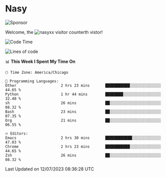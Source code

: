 # Nasy

<!--
<p align="center">
<img height="200" src="https://github-readme-stats.vercel.app/api?username=nasyxx&count_private=true&show_icons=true&theme=dracula&include_all_commits=true"/>
<img height="200" src="https://github-readme-stats.vercel.app/api/top-langs/?username=nasyxx&theme=dracula&hide=html,jupyter+notebook&count_private=true&show_icons=true"/>
</p>

  
----------------
-->

![Sponsor](https://img.shields.io/static/v1.svg?label=Sponsor&message=%E2%9D%A4&logo=GitHub&style=flat&color=pink)
 
Welcome, the ![nasyxx visitor counter](https://count.getloli.com/get/@nasyxx?theme=rule34)th vistor!
 
<!--START_SECTION:waka-->
![Code Time](http://img.shields.io/badge/Code%20Time-3%2C595%20hrs%2030%20mins-blue)

![Lines of code](https://img.shields.io/badge/From%20Hello%20World%20I%27ve%20Written-6.3%20million%20lines%20of%20code-blue)

📊 **This Week I Spent My Time On** 

```text
🕑︎ Time Zone: America/Chicago

💬 Programming Languages: 
Other                    2 hrs 23 mins       ███████████░░░░░░░░░░░░░░   44.65 % 
Python                   1 hr 44 mins        ████████░░░░░░░░░░░░░░░░░   32.48 % 
sh                       26 mins             ██░░░░░░░░░░░░░░░░░░░░░░░   08.32 % 
Bash                     23 mins             ██░░░░░░░░░░░░░░░░░░░░░░░   07.35 % 
Org                      21 mins             ██░░░░░░░░░░░░░░░░░░░░░░░   06.55 % 

🔥 Editors: 
Emacs                    2 hrs 30 mins       ████████████░░░░░░░░░░░░░   47.03 % 
Chrome                   2 hrs 23 mins       ███████████░░░░░░░░░░░░░░   44.65 % 
Zsh                      26 mins             ██░░░░░░░░░░░░░░░░░░░░░░░   08.32 % 
```


 Last Updated on 12/07/2023 08:36:28 UTC
<!--END_SECTION:waka-->

<!-- ![visitors](https://visitor-badge.laobi.icu/badge?page_id=nasyxx.nasyxx) -->
